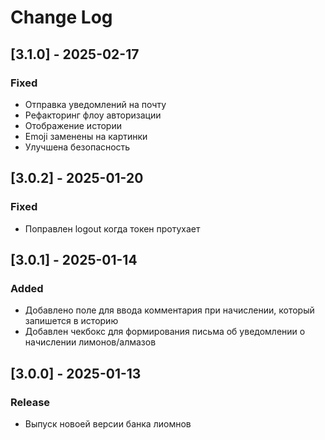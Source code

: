 # Change Log

## [3.1.0] - 2025-02-17

### Fixed

- Отправка уведомлений на почту
- Рефакторинг флоу авторизации
- Отображение истории
- Emoji заменены на картинки
- Улучшена безопасность

## [3.0.2] - 2025-01-20

### Fixed

- Поправлен logout когда токен протухает

## [3.0.1] - 2025-01-14

### Added

- Добавлено поле для ввода комментария при начислении, который запишется в историю
- Добавлен чекбокс для формирования письма об уведомлении о начислении лимонов/алмазов

## [3.0.0] - 2025-01-13

### Release

- Выпуск новоей версии банка лиомнов
